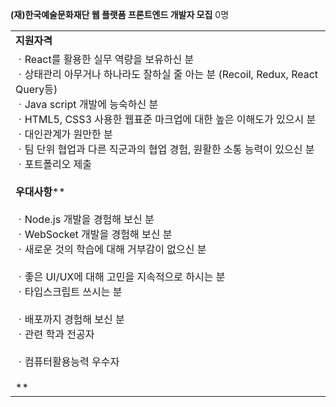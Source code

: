 **(재)한국예술문화재단 웹 플랫폼 프론트엔드 개발자 모집** 0명

|   |
|---|
|**지원자격**|
|ㆍReact를 활용한 실무 역량을 보유하신 분  <br>ㆍ상태관리 아무거나 하나라도 잘하실 줄 아는 분 (Recoil, Redux, React Query등)  <br>ㆍJava script 개발에 능숙하신 분  <br>ㆍHTML5, CSS3 사용한 웹표준 마크업에 대한 높은 이해도가 있으시 분  <br>ㆍ대인관계가 원만한 분  <br>ㆍ팀 단위 협업과 다른 직군과의 협업 경험, 원활한 소통 능력이 있으신 분  <br>ㆍ포트폴리오 제출  <br><br>**우대사항****<br><br>ㆍNode.js 개발을 경험해 보신 분  <br>ㆍWebSocket 개발을 경험해 보신 분  <br>ㆍ새로운 것의 학습에 대해 거부감이 없으신 분  <br><br>ㆍ좋은 UI/UX에 대해 고민을 지속적으로 하시는 분  <br>ㆍ타입스크립트 쓰시는 분  <br><br>ㆍ배포까지 경험해 보신 분   <br>ㆍ관련 학과 전공자  <br><br>ㆍ컴퓨터활용능력 우수자<br><br>**|